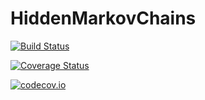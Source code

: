 # HiddenMarkovChains

[![Build Status](https://travis-ci.org/tpapp/HiddenMarkovChains.jl.svg?branch=master)](https://travis-ci.org/tpapp/HiddenMarkovChains.jl)

[![Coverage Status](https://coveralls.io/repos/tpapp/HiddenMarkovChains.jl/badge.svg?branch=master&service=github)](https://coveralls.io/github/tpapp/HiddenMarkovChains.jl?branch=master)

[![codecov.io](http://codecov.io/github/tpapp/HiddenMarkovChains.jl/coverage.svg?branch=master)](http://codecov.io/github/tpapp/HiddenMarkovChains.jl?branch=master)
